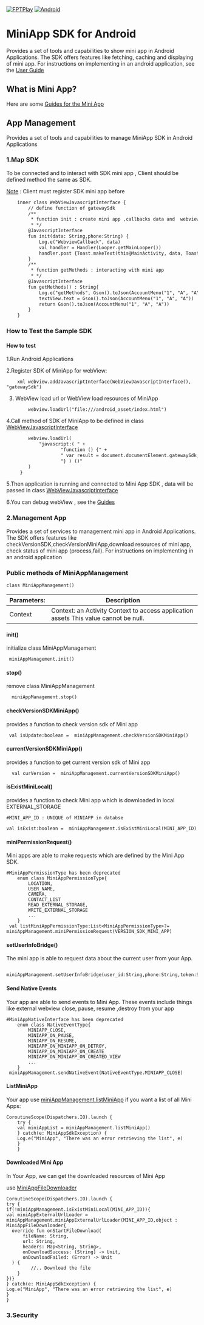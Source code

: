 [![FPTPlay](https://fptplay.vn/images/logo-2.png)](https://fptplay.vn/)
[![Android](https://www.gstatic.com/devrel-devsite/prod/v329b39deca73fc0f4b4862903640085cfb4d3102e48d211dd97ad63f3860a376/android/images/lockup.svg)](https://codecov.io/gh/rakutentech/android-miniapp)
# MiniApp SDK for Android
Provides a set of tools and capabilities to show mini app in Android Applications. The SDK offers features like fetching, caching and displaying of mini app. For instructions on implementing in an android application, see the [User Guide]()

## What is Mini App?
Here are some [Guides for the Mini App](https://www.w3.org/TR/mini-app-white-paper/#what-is-miniapp )

## App Management
Provides a set of tools and capabilities to manage MiniApp SDK in Android Applications
### 1.Map SDK
To be connected and to interact with SDK mini app , Client should be defined method the same as SDK.

[Note]() : Client must register SDK mini app before
``` xml 
    inner class WebViewJavascriptInterface {
        // define function of gatewaySdk
        /**
         * function init : create mini app ,callbacks data and  webview show data
         * */
        @JavascriptInterface
        fun init(data: String,phone:String) {
            Log.e("WebviewCallback", data)
            val handler = Handler(Looper.getMainLooper())
            handler.post {Toast.makeText(this@MainActivity, data, Toast.LENGTH_SHORT).show()}
        }
        /**
         * function getMethods : interacting with mini app
         * */
        @JavascriptInterface
        fun getMethods() : String{
            Log.e("getMethods", Gson().toJson(AccountMenu("1", "A", "A")))
            textView.text = Gson().toJson(AccountMenu("1", "A", "A"))
            return Gson().toJson(AccountMenu("1", "A", "A"))
        }
    }
```
### How to Test the Sample SDK
#### How to test
1.Run Android Applications

2.Register SDK of MiniApp for webView:
```
    xml webview.addJavascriptInterface(WebViewJavascriptInterface(), "gatewaySdk")
```
3. WebView load url or WebView load resources of MiniApp
```
        webview.loadUrl("file:///android_asset/index.html")
```
4.Call method of  SDK of MiniApp to be defined in class [WebViewJavascriptInterface]()
``` xml private fun setTestJavascript() {
        webview.loadUrl(
            "javascript:( " +
                    "function () {" +
                    " var result = document.documentElement.gatewaySdk; window.gatewaySdk.getMethods(); " +
                    "} ) ()"
        )
     }
```
5.Then application is running and connected to Mini App SDK , data will be passed in class [WebViewJavascriptInterface]()

6.You can debug webView , see the [Guides](https://blog.vuplex.com/debugging-webviews)
### 2.Management App
Provides a set of services to management mini app in Android Applications. The SDK offers features like checkVersionSDK,checkVersionMiniApp,download resources of mini app, check status of mini app (process,fail).
For instructions on implementing in an android application
### Public methods of MiniAppManagement
``` xml
class MiniAppManagement()
```
Parameters:  | Description |
------------- | -------------
Context |Context: an Activity Context to access application assets This value cannot be null.

#### init()
initialize class MiniAppManagement
```
 miniAppManagement.init()
```
#### stop()
remove class MiniAppManagement
```
  miniAppManagement.stop()
```
#### checkVersionSDKMiniApp()
provides a function to check version sdk of Mini app
```
 val isUpdate:boolean =  miniAppManagement.checkVersionSDKMiniApp()
```
#### currentVersionSDKMiniApp()
provides a function to get current version sdk of Mini app
```
  val curVersion =  miniAppManagement.currentVersionSDKMiniApp()

```
#### isExistMiniLocal()
provides a function to check Mini app which is downloaded in local EXTERNAL_STORAGE
``` base 
#MINI_APP_ID : UNIQUE of MINIAPP in databse

val isExist:boolean =  miniAppManagement.isExistMiniLocal(MINI_APP_ID)
```
#### miniPermissionRequest()
Mini apps are able to make requests which are defined by the Mini App SDK.
``` base
#MiniAppPermissionType has been deprecated
    enum class MiniAppPermissionType{
        LOCATION,
        USER_NAME,
        CAMERA,
        CONTACT_LIST
        READ_EXTERNAL_STORAGE,
        WRITE_EXTERNAL_STORAGE
        ...
    }
 val listMiniAppPermissionType:List<MiniAppPermissionType>?=  miniAppManagement.miniPermissionRequest(VERSION_SDK_MINI_APP)
```
#### setUserInfoBridge()
The mini app is able to request data about the current user from your App.
```
 miniAppManagement.setUserInfoBridge(user_id:String,phone:String,token:String)
```
#### Send Native Events
Your app are able to send events to Mini App. These events include things like external webview close, pause, resume ,destroy from your app
``` base
#MiniAppNativeInterface has been deprecated
    enum class NativeEventType{
        MINIAPP_CLOSE,
        MINIAPP_ON_PAUSE,
        MINIAPP_ON_RESUME,
        MINIAPP_ON_MINIAPP_ON_DETROY,
        MINIAPP_ON_MINIAPP_ON_CREATE
        MINIAPP_ON_MINIAPP_ON_CREATED_VIEW
        ...
    }
 miniAppManagement.sendNativeEvent(NativeEventType.MINIAPP_CLOSE)

```
#### ListMiniApp
Your app use [miniAppManagement.listMiniApp]() if you want a list of all Mini Apps:
```
CoroutineScope(Dispatchers.IO).launch {
    try {
    val miniAppList = miniAppManagement.listMiniApp()
    } catch(e: MiniAppSdkException) {
    Log.e("MiniApp", "There was an error retrieving the list", e)
    }
    }
```

#### Downloaded Mini App
In Your App, we can get the downloaded resources of Mini App

use [MiniAppFileDownloader]()
```base
CoroutineScope(Dispatchers.IO).launch {
try {
if(!miniAppManagement.isExistMiniLocal(MINI_APP_ID)){
val miniAppExternalUrlLoader = miniAppManagement.miniAppExternalUrlLoader(MINI_APP_ID,object : MiniAppFileDownloader{
  override fun onStartFileDownload(
      fileName: String,
      url: String,
      headers: Map<String, String>,
      onDownloadSuccess: (String) -> Unit,
      onDownloadFailed: (Error) -> Unit
  ) {
         //.. Download the file
    }
})}
} catch(e: MiniAppSdkException) {
Log.e("MiniApp", "There was an error retrieving the list", e)
}
}

```
### 3.Security
